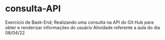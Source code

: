 # consulta-API
Exercício de Baxk-End; Realizando uma consulta na API do Git Hub para obter e renderizar informações do usuário
Atividade referente a aula do dia 08/04/22
